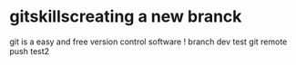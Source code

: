 # gitskillscreating a new branck 
git is a easy and free version control software
!
branch dev test
git remote push test2
